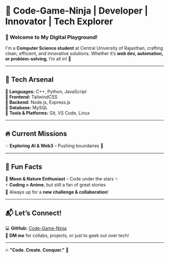 # 🥷 Code-Game-Ninja | Developer | Innovator | Tech Explorer  

### 👋 Welcome to My Digital Playground!  

I'm a **Computer Science student** at Central University of Rajasthan, crafting clean, efficient, and innovative solutions. Whether it’s **web dev, automation, or problem-solving**, I’m all in! 🚀  

---

## 🚀 Tech Arsenal  
🔹 **Languages:** C++, Python, JavaScript  
🔹 **Frontend:**  TailwindCSS   
🔹 **Backend:** Node.js, Express.js  
🔹 **Database:**  MySQL  
🔹 **Tools & Platforms:** Git, VS Code, Linux  

---

## 🔥 Current Missions  
💡 **Exploring AI & Web3** – Pushing boundaries 🚀  

---

## 🧩 Fun Facts  
🌙 **Moon & Nature Enthusiast** – Code under the stars ✨  
⚡ **Coding > Anime**, but still a fan of great stories  
🎯 Always up for a **new challenge & collaboration**!  

---

## 📬 Let’s Connect!  
💻 **GitHub:** [Code-Game-Ninja](https://github.com/Code-Game-Ninja)  
📩 **DM me** for collabs, projects, or just to geek out over tech!  

---

🔥 **"Code. Create. Conquer."** 🚀  
